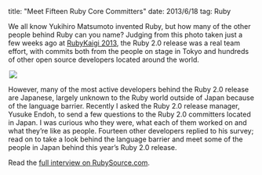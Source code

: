 title: "Meet Fifteen Ruby Core Committers"
date: 2013/6/18
tag: Ruby

We all know Yukihiro Matsumoto invented Ruby, but how many of the other people
behind Ruby can you name? Judging from this photo taken just a few weeks ago at
[RubyKaigi 2013](http://rubykaigi.org/2013), the Ruby 2.0 release was a real
team effort, with commits both from the people on stage in Tokyo and hundreds
of other open source developers located around the world.

<div style="margin-left: auto; margin-right: auto; width:500px">
  <img src="http://patshaughnessy.net/assets/2013/6/18/ruby-kaigi-stage2.jpeg">
</div>

However, many of the most active developers behind the Ruby 2.0 release are
Japanese, largely unknown to the Ruby world outside of Japan because of the
language barrier. Recently I asked the Ruby 2.0 release manager, Yusuke Endoh,
to send a few questions to the Ruby 2.0 committers located in Japan. I was
curious who they were, what each of them worked on and what they’re like as
people. Fourteen other developers replied to his survey; read on to take a look
behind the language barrier and meet some of the people in Japan behind this
year’s Ruby 2.0 release.

Read the [full interview on RubySource.com](http://rubysource.com/meet-fifteen-ruby-core-committers/).
